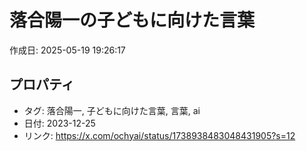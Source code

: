 # 落合陽一の子どもに向けた言葉

作成日: 2025-05-19 19:26:17

## プロパティ

- タグ: 落合陽一, 子どもに向けた言葉, 言葉, ai
- 日付: 2023-12-25
- リンク: https://x.com/ochyai/status/1738938483048431905?s=12

